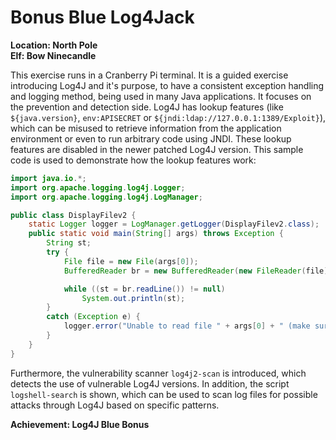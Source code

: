# Bonus Blue Log4Jack
**Location: North Pole**  
**Elf: Bow Ninecandle**

This exercise runs in a Cranberry Pi terminal.
It is a guided exercise introducing Log4J and it's purpose, to have a consistent exception handling and logging method, being used in many Java applications.
It focuses on the prevention and detection side.
Log4J has lookup features (like `${java.version}`, `env:APISECRET` or `${jndi:ldap://127.0.0.1:1389/Exploit}`), which can be misused to retrieve information from the application environment or even to run arbitrary code using JNDI.
These lookup features are disabled in the newer patched Log4J version. This sample code is used to demonstrate how the lookup features work:
```java
import java.io.*;
import org.apache.logging.log4j.Logger;
import org.apache.logging.log4j.LogManager;

public class DisplayFilev2 {
    static Logger logger = LogManager.getLogger(DisplayFilev2.class);
    public static void main(String[] args) throws Exception {
        String st;
        try {
            File file = new File(args[0]);
            BufferedReader br = new BufferedReader(new FileReader(file));

            while ((st = br.readLine()) != null)
                System.out.println(st);
        }
        catch (Exception e) {
            logger.error("Unable to read file " + args[0] + " (make sure you specify a valid file name).");
        }
    }
}
```

Furthermore, the vulnerability scanner  `log4j2-scan` is introduced, which detects the use of vulnerable Log4J versions.
In addition, the script `logshell-search` is shown, which can be used to scan log files for possible attacks through Log4J based on specific patterns.

**Achievement: Log4J Blue Bonus**
